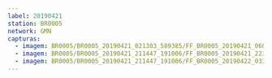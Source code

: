 ```yaml
---
label: 20190421
station: BR0005
network: GMN
capturas:
  - imagem: BR0005/BR0005_20190421_021303_589385/FF_BR0005_20190421_060127_228_0272896.fits_maxpixel.jpg
  - imagem: BR0005/BR0005_20190421_211447_191006/FF_BR0005_20190421_223914_631_0099072.fits_maxpixel.jpg
  - imagem: BR0005/BR0005_20190421_211447_191006/FF_BR0005_20190422_033507_772_0452864.fits_maxpixel.jpg
---
```

